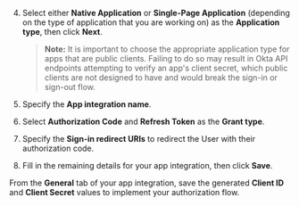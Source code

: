 4. Select either **Native Application** or **Single-Page Application** (depending on the type of application that you are working on) as the **Application type**, then click **Next**.

    > **Note:** It is important to choose the appropriate application type for apps that are public clients. Failing to do so may result in Okta API endpoints attempting to verify an app's client secret, which public clients are not designed to have and would break the sign-in or sign-out flow.

5. Specify the **App integration name**.
6. Select **Authorization Code** and **Refresh Token** as the **Grant type**.
7. Specify the **Sign-in redirect URIs** to redirect the User with their authorization code.
8. Fill in the remaining details for your app integration, then click **Save**.

From the **General** tab of your app integration, save the generated **Client ID** and **Client Secret** values to implement your authorization flow.
